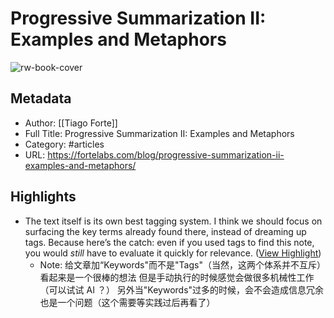 # Progressive Summarization II: Examples and Metaphors

![rw-book-cover](https://i0.wp.com/fortelabs.com/wp-content/uploads/2017/12/1ffLjcpaQuwtMHtNyUNgcFw.jpeg?fit=800%2C450&ssl=1)

## Metadata
- Author: [[Tiago Forte]]
- Full Title: Progressive Summarization II: Examples and Metaphors
- Category: #articles
- URL: https://fortelabs.com/blog/progressive-summarization-ii-examples-and-metaphors/

## Highlights
- The text itself is its own best tagging system. I think we should focus on surfacing the key terms already found there, instead of dreaming up tags. Because here’s the catch: even if you used tags to find this note, you would *still* have to evaluate it quickly for relevance. ([View Highlight](https://read.readwise.io/read/01h1pn0asfem7m3jekgfxxwnsm))
    - Note: 给文章加“Keywords"而不是"Tags"（当然，这两个体系并不互斥）看起来是一个很棒的想法
      但是手动执行的时候感觉会做很多机械性工作（可以试试 AI ？）
      另外当"Keywords"过多的时候，会不会造成信息冗余也是一个问题（这个需要等实践过后再看了）

